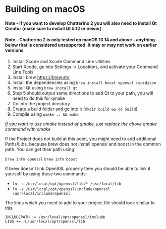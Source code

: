 # Building on macOS

#### Note - If you want to develop Chatterino 2 you will also need to install Qt Creator (make sure to install **Qt 5.12 or newer**)

#### Note - Chatterino 2 is only tested on macOS 10.14 and above - anything below that is considered unsupported. It may or may not work on earlier versions

1. Install Xcode and Xcode Command Line Utilities
2. Start Xcode, go into Settings -> Locations, and activate your Command Line Tools
3. Install brew https://brew.sh/
4. Install the dependencies using `brew install boost openssl rapidjson`
5. Install Qt using `brew install qt`
6. Step 5 should output some directions to add Qt to your path, you will need to do this for qmake
7. Go into the project directory
8. Create a build folder and go into it (`mkdir build && cd build`)
9. Compile using `qmake .. && make`

_If you want to use cmake instead of qmake, just replace the above qmake command with cmake_

If the Project does not build at this point, you might need to add additional Paths/Libs, because brew does not install openssl and boost in the common path. You can get their path using

`brew info openssl`
`brew info boost`

If brew doesn't link OpenSSL properly then you should be able to link it yourself by using these two commands:

- `ln -s /usr/local/opt/openssl/lib/* /usr/local/lib`
- `ln -s /usr/local/opt/openssl/include/openssl /usr/local/include/openssl`

The lines which you need to add to your project file should look similar to this

```
INCLUDEPATH += /usr/local/opt/openssl/include
LIBS += -L/usr/local/opt/openssl/lib
```
